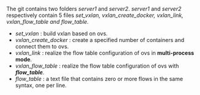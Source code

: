 The git contains two folders *server1* and *server2*. *server1* and *server2* respectively contain 5 files *set_vxlan, vxlan_create_docker, vxlan_link, vxlan_flow_table and flow_table*.  
* *set_vxlan* : build vxlan based on ovs.  
* *vxlan_create_docker* : create a specified number of containers and connect them to ovs.
* *vxlan_link* : realize the flow table configuration of ovs in **multi-process mode**.
* *vxlan_flow_table* :  realize the flow table configuration of ovs with ***flow_table***.
* *flow_table* : a text file that contains zero or more flows in the same syntax, one per line.
